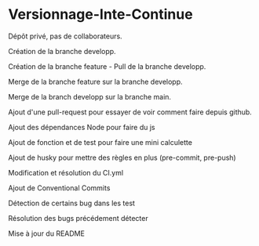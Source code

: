 # Versionnage-Inte-Continue

Dépôt privé, pas de collaborateurs.

Création de la branche developp.

Création de la branche feature - Pull de la branche developp.

Merge de la branche feature sur la branche developp.

Merge de la branch developp sur la branche main.

Ajout d'une pull-request pour essayer de voir comment faire depuis github.

Ajout des dépendances Node pour faire du js

Ajout de fonction et de test pour faire une mini calculette

Ajout de husky pour mettre des règles en plus (pre-commit, pre-push)

Modification et résolution du CI.yml

Ajout de Conventional Commits

Détection de certains bug dans les test

Résolution des bugs précédement détecter

Mise à jour du README